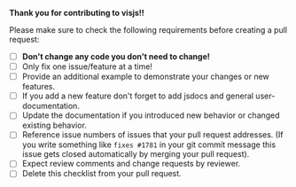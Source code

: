 **Thank you for contributing to visjs!!**

Please make sure to check the following requirements before creating a pull request:

* [ ] **Don't change any code you don't need to change!**
* [ ] Only fix one issue/feature at a time!
* [ ] Provide an additional example to demonstrate your changes or new features.
* [ ] If you add a new feature don't forget to add jsdocs and general user-documentation.
* [ ] Update the documentation if you introduced new behavior or changed existing behavior.
* [ ] Reference issue numbers of issues that your pull request addresses. (If you write something like `fixes #1781` in your git commit message this issue gets closed automatically by merging your pull request).
* [ ] Expect review comments and change requests by reviewer.
* [ ] Delete this checklist from your pull request.

